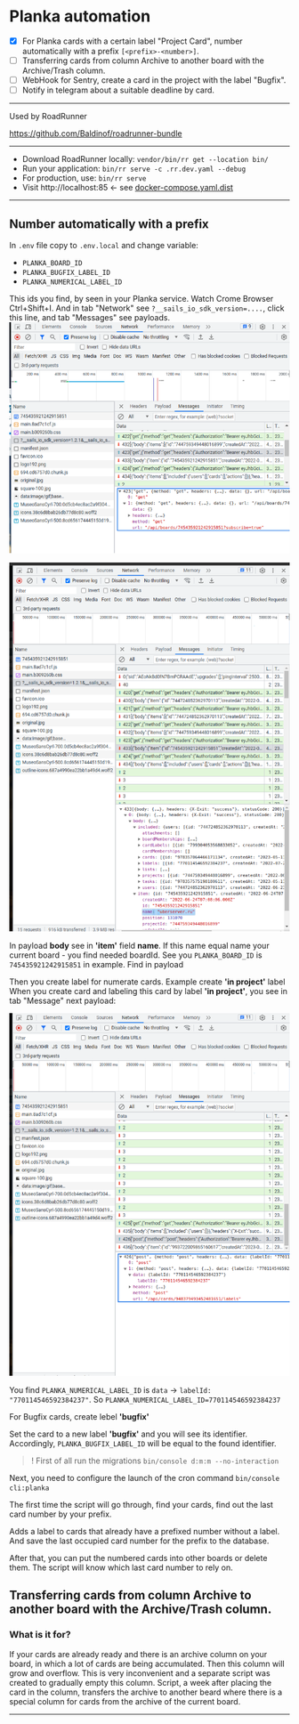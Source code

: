 # Planka automation

- [x] For Planka cards with a certain label "Project Card", number automatically with a prefix `[<prefix>-<number>]`.
- [ ] Transferring cards from column Archive to another board with the Archive/Trash column.
- [ ] WebHook for Sentry, create a card in the project with the label "Bugfix".
- [ ] Notify in telegram about a suitable deadline by card.

----

Used by RoadRunner

https://github.com/Baldinof/roadrunner-bundle

----

* Download RoadRunner locally: `vendor/bin/rr get --location bin/`
* Run your application: `bin/rr serve -c .rr.dev.yaml --debug`
* For production, use: `bin/rr serve`
* Visit http://localhost:85 <- see [docker-compose.yaml.dist](docker-compose.yaml.dist)

----

## Number automatically with a prefix

In `.env` file copy to `.env.local` and change variable:

- `PLANKA_BOARD_ID`
- `PLANKA_BUGFIX_LABEL_ID`
- `PLANKA_NUMERICAL_LABEL_ID`

This ids you find, by seen in your Planka service. Watch Crome Browser Ctrl+Shift+I. 
And in tab "Network" see `?__sails_io_sdk_version=....`, click this line, and tab "Messages" see payloads. 
![img.png](docs/img/01img.png)

![img.png](docs/img/03img.png)

In payload **body** see in **'item'** field **name**. 
If this name equal name your current board - you find needed boardId. 
See you `PLANKA_BOARD_ID` is `745435921242915851` in example. Find in payload 

Then you create label for numerate cards. Example create **'in project'** label
When you create card and labeling this card by label **'in project'**, you see in tab "Message"
next payload:

![img.png](docs/img/02img.png)

You find `PLANKA_NUMERICAL_LABEL_ID` is `data` -> `labelId: "770114546592384237"`.
So `PLANKA_NUMERICAL_LABEL_ID=770114546592384237`

For Bugfix cards, create lebel **'bugfix'**

Set the card to a new label **'bugfix'** and you will see its identifier.
Accordingly, `PLANKA_BUGFIX_LABEL_ID` will be equal to the found identifier.

> ! First of all run the migrations `bin/console d:m:m --no-interaction`

Next, you need to configure the launch of the cron command `bin/console cli:planka`

The first time the script will go through, find your cards, find out the last card number by your prefix.

Adds a label to cards that already have a prefixed number without a label.
And save the last occupied card number for the prefix to the database.

After that, you can put the numbered cards into other boards or delete them.
The script will know which last card number to rely on.

## Transferring cards from column Archive to another board with the Archive/Trash column.

### What is it for?

If your cards are already ready and there is an archive column on your board, in which 
a lot of cards are being accumulated. Then this column will grow and overflow. 
This is very inconvenient and a separate script was created to gradually empty this column. 
Script, a week after placing the card in the column, transfers the archive to another beard where 
there is a special column for cards from the archive of the current board.

----
